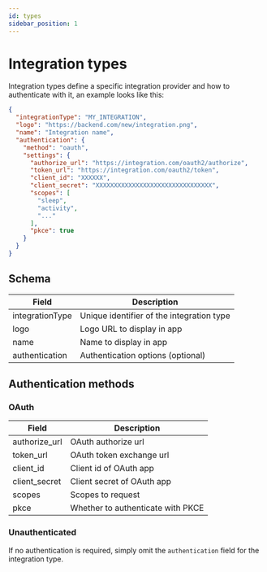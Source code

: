 ```yaml
---
id: types
sidebar_position: 1
---
```


# Integration types

Integration types define a specific integration provider and how to authenticate with it, an example looks like this:

```json
{
  "integrationType": "MY_INTEGRATION",
  "logo": "https://backend.com/new/integration.png",
  "name": "Integration name",
  "authentication": {
    "method": "oauth",
    "settings": {
      "authorize_url": "https://integration.com/oauth2/authorize",
      "token_url": "https://integration.com/oauth2/token",
      "client_id": "XXXXXX",
      "client_secret": "XXXXXXXXXXXXXXXXXXXXXXXXXXXXXXXX",
      "scopes": [
        "sleep",
        "activity",
        "..."
      ],
      "pkce": true
    }
  }
}

```

## Schema

| Field           | Description                               |
|-----------------|-------------------------------------------|
| integrationType | Unique identifier of the integration type |
| logo            | Logo URL to display in app                |
| name            | Name to display in app                    |
| authentication  | Authentication options (optional)         |

## Authentication methods

### OAuth

| Field         | Description                       |
|---------------|-----------------------------------|
| authorize_url | OAuth authorize url               |
| token_url     | OAuth token exchange url          |
| client_id     | Client id of OAuth app            |
| client_secret | Client secret of OAuth app        |
| scopes        | Scopes to request                 |
| pkce          | Whether to authenticate with PKCE |

### Unauthenticated

If no authentication is required, simply omit the `authentication` field for the integration type.